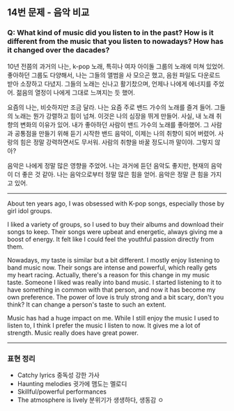 ## 14번 문제 - 음악 비교

### Q: What kind of music did you listen to in the past? How is it different from the music that you listen to nowadays? How has it changed over the dacades?

10년 전쯤의 과거의 나는, k-pop 노래, 특히나 여자 아이돌 그룹의 노래에 미쳐 있었어.
좋아하던 그룹도 다양해서, 나는 그들의 앨범을 사 모으곤 했고, 음원 파일도 다운로드 받아 소장하고 다녔지.
그들의 노래는 신나고 활기찼으며, 언제나 나에게 에너지를 주었어.
젊음의 열정이 나에게 그대로 느껴지는 듯 했어.

요즘의 나는, 비슷하지만 조금 달라. 나는 요즘 주로 밴드 가수의 노래를 즐겨 들어.
그들의 노래는 뭔가 강렬하고 힘이 넘쳐. 이것은 나의 심장을 뛰게 만들어.
사실, 내 노래 취향의 변화의 이유가 있어. 내가 좋아하던 사람이 밴드 가수의 노래를 좋아했어.
그 사람과 공통점을 만들기 위해 듣기 시작한 밴드 음악이, 이제는 나의 취향이 되어 버렸어.
사랑의 힘은 정말 강력하면서도 무서워. 사람의 취향을 바꿀 정도니까 말이야. 그렇지 않아?

음악은 나에게 정말 많은 영향을 주었어. 나는 과거에 듣던 음악도 좋지만, 현재의 음악이 더 좋은 것 같아.
나는 음악으로부터 정말 많은 힘을 얻어. 음악은 정말 큰 힘을 가지고 있어.

---
About ten years ago, I was obsessed with K-pop songs, especially those by girl idol groups.

I liked a variety of groups, so I used to buy their albums and download their songs to keep. 
Their songs were upbeat and energetic, always giving me a boost of energy. 
It felt like I could feel the youthful passion directly from them.

Nowadays, my taste is similar but a bit different. I mostly enjoy listening to band music now. 
Their songs are intense and powerful, which really gets my heart racing. 
Actually, there's a reason for this change in my music taste. Someone I liked was really into band music. 
I started listening to it to have something in common with that person, and now it has become my own preference. 
The power of love is truly strong and a bit scary, don't you think? It can change a person's taste to such an extent.

Music has had a huge impact on me. 
While I still enjoy the music I used to listen to, I think I prefer the music I listen to now. 
It gives me a lot of strength. Music really does have great power.

---
### 표현 정리
- Catchy lyrics 중독성 강한 가사
- Haunting melodies 귓가에 맴도는 멜로디
- Skillful/powerful performances
- The atmosphere is lively 분위기가 생생하다, 생동감 ㅇ